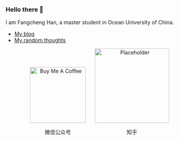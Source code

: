 ### Hello there 👋 

I am Fangcheng Han, a master student in Ocean University of China.

+ [My blog](http://rainy.works/)
+ [My random thoughts](http://rainyhfc.tech/)

<div style="text-align: center;">
        <span style="display: inline-block; margin-right: 20px;">
            <img src="http://rainy.works/upload/weixin-ythp.jpg" alt="Buy Me A Coffee" width="150">
            <p>微信公众号</p>
        </span>
        <span style="display: inline-block;">
            <img src="http://rainy.works/upload/zhihu.png" alt="Placeholder" width="200">
            <p>知乎</p>
        </span>
</div>

